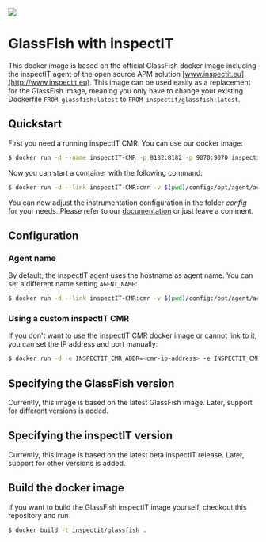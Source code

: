 [![](https://badge.imagelayers.io/inspectit/glassfish:latest.svg)](https://imagelayers.io/?images=inspectit/glassfish:latest 'Get your own badge on imagelayers.io')

# GlassFish with inspectIT
This docker image is based on the official GlassFish docker image including the inspectIT agent of the open source APM solution [www.inspectit.eu](http://www.inspectit.eu).
This image can be used easily as a replacement for the GlassFish image, meaning you only have to change your existing Dockerfile ```FROM glassfish:latest``` to ```FROM inspectit/glassfish:latest```.

## Quickstart
First you need a running inspectIT CMR. You can use our docker image:

```bash
$ docker run -d --name inspectIT-CMR -p 8182:8182 -p 9070:9070 inspectit/cmr
```

Now you can start a container with the following command:

```bash
$ docker run -d --link inspectIT-CMR:cmr -v $(pwd)/config:/opt/agent/active-config inspectit/glassfish
```

You can now adjust the instrumentation configuration in the folder *config* for your needs. Please refer to our [documentation](https://documentation.novatec-gmbh.de/display/INSPECTIT/Agent+Configuration) or just leave a comment.

## Configuration
### Agent name
By default, the inspectIT agent uses the hostname as agent name. You can set a different name setting ```AGENT_NAME```:

```bash
$ docker run -d --link inspectIT-CMR:cmr -v $(pwd)/config:/opt/agent/active-config -e AGENT_NAME=<agent-name> inspectit/glassfish
```

### Using a custom inspectIT CMR
If you don't want to use the inspectIT CMR docker image or cannot link to it, you can set the IP address and port manually:

```bash
$ docker run -d -e INSPECTIT_CMR_ADDR=<cmr-ip-address> -e INSPECTIT_CMR_PORT=<cmr-port> inspectit/glassfish
```

## Specifying the GlassFish version
Currently, this image is based on the latest GlassFish image. Later, support for different versions is added.

## Specifying the inspectIT version
Currently, this image is based on the latest beta inspectIT release. Later, support for other versions is added.

## Build the docker image
If you want to build the GlassFish inspectIT image yourself, checkout this repository and run 

```bash
$ docker build -t inspectit/glassfish .
```
